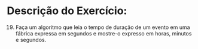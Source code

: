 # Descrição do Exercício:

19. Faça um algoritmo que leia o tempo de duração de um evento em uma fábrica expressa em segundos e mostre-o expresso em horas, minutos e segundos.